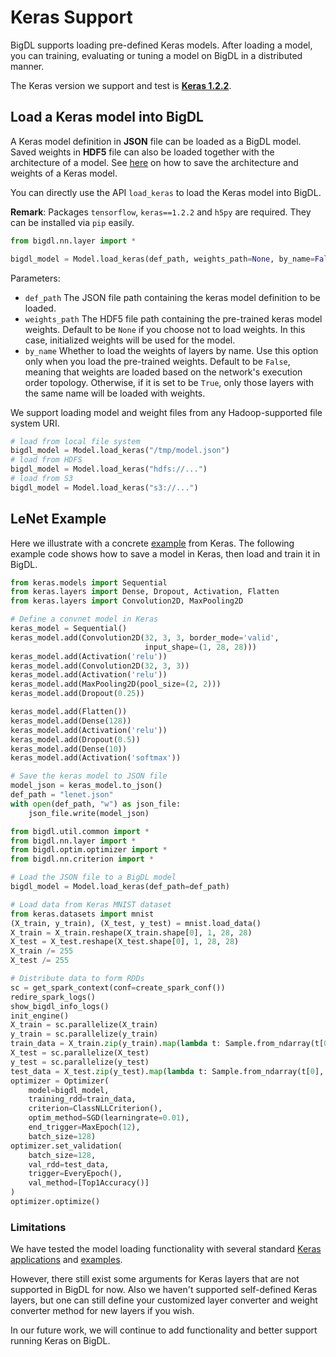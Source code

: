 # **Keras Support**

BigDL supports loading pre-defined Keras models. After loading a model, you can training, evaluating or tuning a model on BigDL in a distributed manner.

The Keras version we support and test is [__Keras 1.2.2__](https://faroit.github.io/keras-docs/1.2.2/).

## **Load a Keras model into BigDL**

A Keras model definition in __JSON__ file can be loaded as a BigDL model.
Saved weights in __HDF5__ file can also be loaded together with the architecture of a model.
See [here](https://faroit.github.io/keras-docs/1.2.2/getting-started/faq/#how-can-i-save-a-keras-model) on how to save the architecture and weights of a Keras model.

You can directly use the API `load_keras` to load the Keras model into BigDL.

__Remark__: Packages `tensorflow`, `keras==1.2.2` and `h5py` are required. They can be installed via `pip` easily.

```python
from bigdl.nn.layer import *

bigdl_model = Model.load_keras(def_path, weights_path=None, by_name=False)
```
Parameters:

* `def_path` The JSON file path containing the keras model definition to be loaded.
* `weights_path`  The HDF5 file path containing the pre-trained keras model weights. Default to be `None` if you choose not to load weights. In this case, initialized weights will be used for the model.
* `by_name`  Whether to load the weights of layers by name. Use this option only when you load the pre-trained weights. Default to be `False`, meaning that  weights are loaded based on the network's execution order topology. Otherwise, if it is set to be `True`, only those layers with the same name will be loaded with weights.

We support loading model and weight files from any Hadoop-supported file system URI.
```python
# load from local file system
bigdl_model = Model.load_keras("/tmp/model.json")
# load from HDFS
bigdl_model = Model.load_keras("hdfs://...")
# load from S3
bigdl_model = Model.load_keras("s3://...")
```

## **LeNet Example**

Here we illustrate with a concrete [example](https://github.com/fchollet/keras/blob/1.2.2/examples/mnist_cnn.py) from Keras. The following example code shows how to save a model in Keras, then load and train it in BigDL.

```python
from keras.models import Sequential
from keras.layers import Dense, Dropout, Activation, Flatten
from keras.layers import Convolution2D, MaxPooling2D

# Define a convnet model in Keras
keras_model = Sequential()
keras_model.add(Convolution2D(32, 3, 3, border_mode='valid',
                              input_shape=(1, 28, 28)))
keras_model.add(Activation('relu'))
keras_model.add(Convolution2D(32, 3, 3))
keras_model.add(Activation('relu'))
keras_model.add(MaxPooling2D(pool_size=(2, 2)))
keras_model.add(Dropout(0.25))

keras_model.add(Flatten())
keras_model.add(Dense(128))
keras_model.add(Activation('relu'))
keras_model.add(Dropout(0.5))
keras_model.add(Dense(10))
keras_model.add(Activation('softmax'))

# Save the keras model to JSON file
model_json = keras_model.to_json()
def_path = "lenet.json"
with open(def_path, "w") as json_file:
    json_file.write(model_json)

from bigdl.util.common import *
from bigdl.nn.layer import *
from bigdl.optim.optimizer import *
from bigdl.nn.criterion import *

# Load the JSON file to a BigDL model
bigdl_model = Model.load_keras(def_path=def_path)

# Load data from Keras MNIST dataset
from keras.datasets import mnist
(X_train, y_train), (X_test, y_test) = mnist.load_data()
X_train = X_train.reshape(X_train.shape[0], 1, 28, 28)
X_test = X_test.reshape(X_test.shape[0], 1, 28, 28)
X_train /= 255
X_test /= 255

# Distribute data to form RDDs
sc = get_spark_context(conf=create_spark_conf())
redire_spark_logs()
show_bigdl_info_logs()
init_engine()
X_train = sc.parallelize(X_train)
y_train = sc.parallelize(y_train)
train_data = X_train.zip(y_train).map(lambda t: Sample.from_ndarray(t[0], t[1] + 1))
X_test = sc.parallelize(X_test)
y_test = sc.parallelize(y_test)
test_data = X_test.zip(y_test).map(lambda t: Sample.from_ndarray(t[0], t[1] + 1))
optimizer = Optimizer(
    model=bigdl_model,
    training_rdd=train_data,
    criterion=ClassNLLCriterion(),
    optim_method=SGD(learningrate=0.01),
    end_trigger=MaxEpoch(12),
    batch_size=128)
optimizer.set_validation(
    batch_size=128,
    val_rdd=test_data,
    trigger=EveryEpoch(),
    val_method=[Top1Accuracy()]
)
optimizer.optimize()
```

### **Limitations**
We have tested the model loading functionality with several standard [Keras applications](https://faroit.github.io/keras-docs/1.2.2/applications/) and [examples](https://github.com/fchollet/keras/tree/1.2.2/examples).

However, there still exist some arguments for Keras layers that are not supported in BigDL for now. Also we haven't supported self-defined Keras layers, but one can still define your customized layer converter and weight converter method for new layers if you wish.

In our future work, we will continue to add functionality and better support running Keras on BigDL.